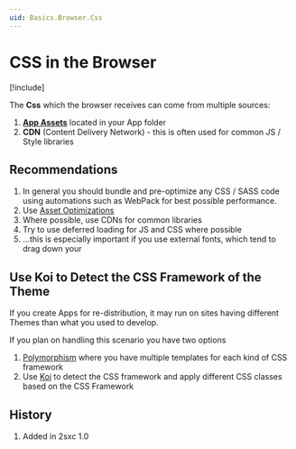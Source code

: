 ```yaml
---
uid: Basics.Browser.Css
---
```


# CSS in the Browser

[!include[](~/basics/stack/_shared-float-summary.md)]
<style>.context-box-summary .show-html { visibility: visible; } </style>

The **Css** which the browser receives can come from multiple sources:

1. **[App Assets](xref:Basics.App.Assets)** located in your App folder
1. **CDN** (Content Delivery Network) - this is often used for common JS / Style libraries

## Recommendations

1. In general you should bundle and pre-optimize any CSS / SASS code using automations such as WebPack for best possible performance. 
1. Use [Asset Optimizations](xref:Basics.Server.AssetOptimization.Index)
1. Where possible, use CDNs for common libraries
1. Try to use deferred loading for JS and CSS where possible
1. ...this is especially important if you use external fonts, which tend to drag down your [](xref:Ext.Google.PageSpeed)

## Use Koi to Detect the CSS Framework of the Theme

If you create Apps for re-distribution, it may run on sites having different Themes than what you used to develop. 

If you plan on handling this scenario you have two options

1. [Polymorphism](xref:Basics.Polymorphism.Index) where you have multiple templates for each kind of CSS framework
1. Use [Koi](xref:NetCode.Koi.Index) to detect the CSS framework and apply different CSS classes based on the CSS Framework


## History

1. Added in 2sxc 1.0
